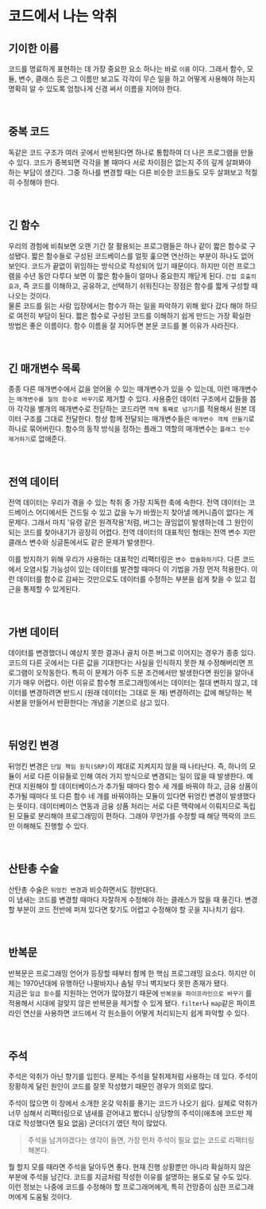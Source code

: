 # 코드에서 나는 악취

## 기이한 이름

코드를 명료하게 표현하는 데 가장 중요한 요소 하나는 바로 `이름` 이다. 그래서 함수, 모듈, 변수, 클래스 등은 그 이름만 보고도 각각이 무슨 일을 하고 어떻게 사용해야 하는지 명확히 알 수 있도록 엄청나게 신경 써서 이름을 지어야 한다.

<br />

## 중복 코드

독같은 코드 구조가 여러 곳에서 반복된다면 하나로 통합하여 더 나은 프로그램을 만들 수 있다.
코드가 중복되면 각각을 볼 때마다 서로 차이점은 없는지 주의 깊게 살펴봐야 하는 부담이 생긴다. 그중 하나를 변경할 때는 다른 비슷한 코드들도 모두 살펴보고 적절히 수정해야 한다.

<br />

## 긴 함수

우리의 경험에 비춰보면 오랜 기간 잘 활용되는 프로그램들은 하나 같이 짧은 함수로 구성됐다. 짧은 함수들로 구성된 코드베이스를 얼핏 훑으면 연산하는 부분이 하나도 없어 보인다. 코드가 끝없이 위임하는 방식으로 작성되어 있기 때문이다. 하지만 이런 프로그램을 수년 동안 다루다 보면 이 짧은 함수들이 얼마나 중요한지 깨닫게 된다. `간접 호출의 효과`, 즉 코드를 이해하고, 공유하고, 선택하기 쉬워진다는 장점은 함수를 짧게 구성할 때 나오는 것이다.  
물론 코드를 읽는 사람 입장에서는 함수가 하는 일을 파악하기 위해 왔다 갔다 해야 하므로 여전히 부담이 된다.
짧은 함수로 구성된 코드를 이해하기 쉽게 만드는 가장 확실한 방법은 좋은 이름이다. 함수 이름을 잘 지어두면 본문 코드를 볼 이유가 사라진다.

<br />

## 긴 매개변수 목록

종종 다른 매개변수에서 값을 얻어올 수 있는 매개변수가 있을 수 있는데, 이런 매개변수는 `매개변수를 질의 함수로 바꾸기`로 제거할 수 있다. 사용중인 데이터 구조에서 값들을 봅아 각각을 별개의 매개변수로 전닫하는 코드라면 `객체 통째로 넘기기`를 적용해서 원본 데이터 구조를 그대로 전달한다. 항상 함께 전달되는 매개변수들은 `매개변수 객체 만들기`로 하나로 묶어버린다. 함수의 동작 방식을 정하는 플래그 역할의 매개변수는 `플래그 인수 제거하기`로 없애준다.

<br />

## 전역 데이터

전역 데이터는 우리가 겪을 수 있는 착취 중 가장 지독한 축에 속한다. 전역 데이터는 코드베이스 어디에서든 건드릴 수 있고 값을 누가 바꿨는지 찾아낼 메커니즘이 없다는 게 문제다. 그래서 마치 '유령 같은 원격작용'처럼, 버그는 끊임없이 발생하는데 그 원인이 되는 코드를 찾아내기가 굉장히 어렵다. 전역 데이터의 대표적인 형태는 전역 변수 지만 클래스 변수와 싱글톤에서도 같은 문제가 발생한다.

이를 방지하기 위해 우리가 사용하는 대표적인 리팩터링은 `변수 캡슐화하기`다. 다른 코드에서 오염시킬 가능성이 있는 데이터를 발견할 때마다 이 기법을 가장 먼저 적용한다. 이런 데이터를 함수로 감싸는 것만으로도 데이터를 수정하는 부분을 쉽게 찾을 수 있고 접근을 통제할 수 있게된다.

<br />

## 가변 데이터

데이터를 변경했더니 예상치 못한 결과나 골치 아픈 버그로 이어지는 경우가 종종 있다. 코드의 다른 곳에서는 다른 값을 기대한다는 사실을 인식하지 못한 채 수정해버리면 프로그램이 오작동한다. 특히 이 문제가 아주 드문 조건에서만 발생한다면 원인을 알아내기가 매우 어렵다. 이런 이유로 함수형 프로그래밍에서는 데이터는 절대 변하지 않고, 데이터를 변경하려면 반드시 (원래 데이터는 그대로 둔 채) 변경하려는 값에 해당하는 복사본을 만들어서 반환한다는 개념을 기본으로 삼고 있다.

<br />

## 뒤엉킨 변경

뒤엉킨 변경은 `단일 책임 원칙(SRP)`이 제대로 지켜지지 않을 때 나타난다. 즉, 하나의 모듈이 서로 다른 이유들로 인해 여러 가지 방식으로 변경되는 일이 많을 때 발생한다. 예컨대 지원해야 할 데이터베이스가 추가될 때마다 함수 세 개를 바꿔야 하고, 금융 상품이 추가될 때마다 또 다른 함수 네 개를 바꿔야하는 모듈이 있다면 뒤엉킨 변경이 발생했다는 뜻이다. 데이터베이스 연동과 금융 상품 처리는 서로 다른 맥락에서 이뤄지므로 독립된 모듈로 분리해야 프로그래밍이 편하다. 그래야 무언가를 수정할 때 해당 맥락의 코드만 이해해도 진행할 수 있다.

<br />

## 산탄총 수술

산탄총 수술은 `뒤엉킨 변경`과 비슷하면서도 정반대다.  
이 냄새는 코드를 변경할 때마다 자잘하게 수정해야 하는 클래스가 많을 때 풍긴다. 변경할 부분이 코드 전반에 퍼져 있다면 찾기도 어렵고 수정해야 할 곳을 지나치기 쉽다.

<br />

## 반복문

반복문은 프로그래밍 언어가 등장할 때부터 함께 한 핵심 프로그래밍 요소다. 하지만 이제는 1970년대에 유행하던 나팔바지나 솜털 무늬 벽지보다 못한 존재가 됐다.  
지금은 `일급 함수`를 지원하는 언어가 많아졌기 때문에 `반복문을 파이프라인으로 바꾸기` 를 적용해서 시대에 걸맞지 않은 반복문을 제거할 수 있게 됐다. `filter`나 `map`같은 파이프라인 연산을 사용하면 코드에서 각 원소들이 어떻게 처리되는지 쉽게 파악할 수 있다.

<br />

## 주석

주석은 악취가 아닌 향기를 입힌다. 문제는 주석을 탈취제처럼 사용하는 데 있다. 주석이 장황하게 달린 원인이 코드를 잘못 작성했기 때문인 경우가 의외로 많다.

주석이 많으면 이 장에서 소개한 온갖 악취를 풍기는 코드가 나오기 쉽다. 실제로 악취가 너무 심해서 리팩터링으로 냄새를 걷어내고 봤더니 상당향의 주석이(애초에 코드만 제대로 작성했다면 필요 없음) 군더더기 였던 적이 많았다.

> 주석을 남겨야겠다는 생각이 들면, 가장 먼저 주석이 필요 없는 코드로 리팩터링 해본다.

뭘 할지 모를 때라면 주석을 달아두면 좋다. 현재 진행 상황뿐만 아니라 확실하지 않은 부분에 주석을 남긴다.
코드를 지금처럼 작성한 이유를 설명하는 용도로 달 수도 있다. 이런 정보는 나중에 코드를 수정해야 할 프로그래머에게, 특히 건망증이 심한 프로그래머에게 도움될 것이다.
